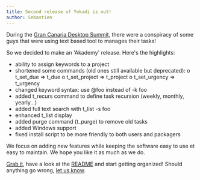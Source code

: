 ```yaml
---
title: Second release of Yokadi is out!
author: Sebastien
---
```

During the [Gran Canaria Desktop Summit](http://www.grancanariadesktopsummit.org/), there were a conspiracy of some
guys that were using text based tool to manages their tasks!

So we decided to make an 'Akademy' release. Here's the highlights:
- ability to assign keywords to a project
- shortened some commands (old ones still available but deprecated):
        o t_set_due => t_due
        o t_set_project => t_project
        o t_set_urgency => t_urgency
- changed keyword syntax: use @foo instead of -k foo
- added t_recurs command to define task recursion (weekly, monthly, yearly...)
- added full text search with t_list -s foo
- enhanced t_list display
- added purge command (t_purge) to remove old tasks
- added Windows support
- fixed install script to be more friendly to both users and packagers

We focus on adding new features while keeping the software easy to use et easy
to maintain. We hope you like it as much as we do.

[Grab it](download.html), have a look at the [README](README.html)
and start getting organized! Should anything go wrong, [let us know](contact.html).
